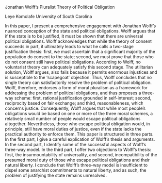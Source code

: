Jonathan Wolff’s Pluralist Theory of Political Obligation

Leye Komolafe
University of South Carolina

In this paper, I present a comprehensive engagement with Jonathan Wolff’s nuanced conception
of the state and political obligations. Wolff argues that if the state is to be justified, it must be
shown that there are universal political obligations. Wolff acknowledges that while the theory of
consent succeeds in part, it ultimately leads to what he calls a two-stage justification thesis: first,
we must ascertain that a significant majority of the population do consent to the state; second, we
must prove that those who do not consent still have political obligations. According to Wolff, no
voluntarist theory can adequately satisfy this second stage. The utilitarian solution, Wolff argues,
also fails because it permits enormous injustices and is susceptible to the ‘scapegoat’ objection.
Thus, Wolff concludes that no single theory can satisfactorily resolve the problem of political
obligation.
Wolff, therefore, endorses a form of moral pluralism as a framework for addressing the problem
of political obligations, and thus proposes a three-way scheme: first, rational justification
grounded in self-interest; second, reciprocity based on fair exchange; and third, reasonableness,
which concerns justice. Consequently, Wolff argues that while most people’s obligations would
be based on one or more of the three moral schemes, a relatively small number of people would
escape political obligations altogether. Nevertheless, those who escape political obligation
would, in principle, still have moral duties of justice, even if the state lacks the practical
authority to enforce them.
This paper is structured in three parts. In the first part, I give a careful explication of Wolff’s
thesis and arguments. In the second part, I identify some of the successful aspects of Wolff’s
three-way model. In the third part, I offer two objections to Wolff’s thesis: first, the
insurmountability of universality, and second, incompatibility of the presumed moral duty of
those who escape political obligations and their natural liberty. I conclude that Wolff’s three-way
model is insufficient to dispel some anarchist commitments to natural liberty, and as such, the
problem of justifying the state remains unresolved.
